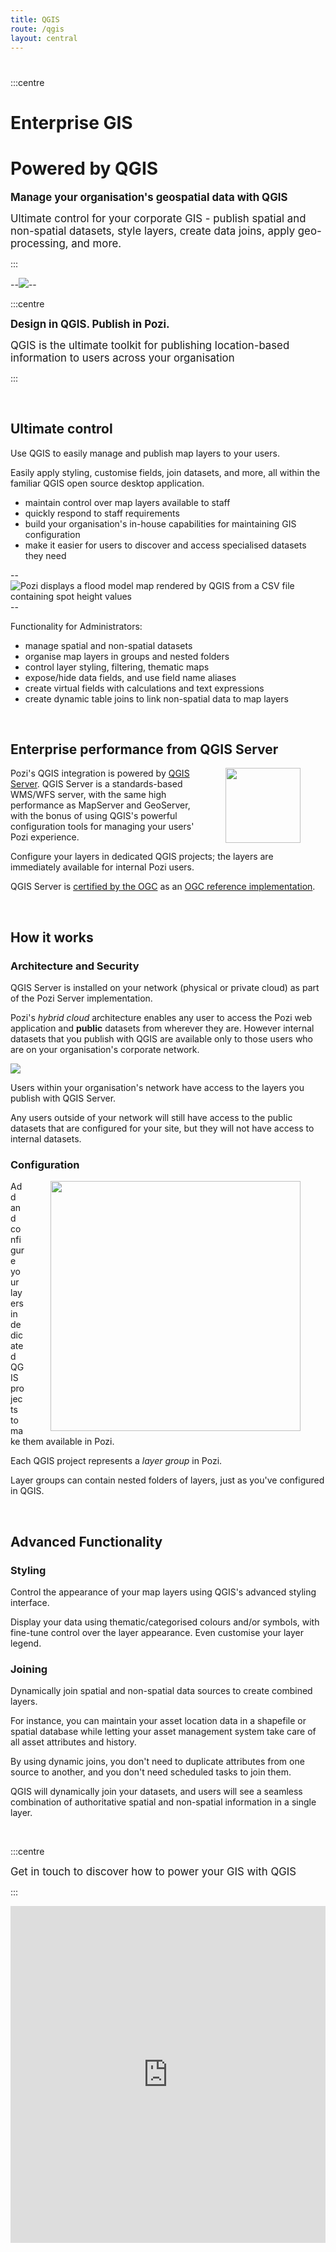 ```yaml
---
title: QGIS
route: /qgis
layout: central
---
```


#

<style>
    .centre {
        text-align: center;
        width: 100%;
        padding: 40px;
        padding-bottom: 10px;
</style>

<!--- START HEADING --->

:::centre

  # Enterprise GIS

  # Powered by QGIS

  <big>**Manage your organisation's geospatial data with QGIS**</big>

  <big>Ultimate control for your corporate GIS - publish spatial and non-spatial datasets, style layers, create data joins, apply geo-processing, and more.</big>

:::

--![](/static/img/screenshots/qgis-to-pozi.png)--

:::centre

<big>**Design in QGIS. Publish in Pozi.**</big>

<big>QGIS is the ultimate toolkit for publishing location-based information to users across your organisation</big>

:::

</br>

## Ultimate control

Use QGIS to easily manage and publish map layers to your users.

Easily apply styling, customise fields, join datasets, and more, all within the familiar QGIS open source desktop application.

* maintain control over map layers available to staff
* quickly respond to staff requirements
* build your organisation's in-house capabilities for maintaining GIS configuration
* make it easier for users to discover and access specialised datasets they need

--![Pozi displays a flood model map rendered by QGIS from a CSV file containing spot height values](/static/img/screenshots/swan-hill-flood-model-map-from-csv.png)--

Functionality for Administrators:

* manage spatial and non-spatial datasets
* organise map layers in groups and nested folders
* control layer styling, filtering, thematic maps
* expose/hide data fields, and use field name aliases
* create virtual fields with calculations and text expressions
* create dynamic table joins to link non-spatial data to map layers

</br>

## Enterprise performance from QGIS Server

<img src="/static/img/qgis-logo.png " alt="" style="float:right;width:120px;margin:0px 40px;">

Pozi's QGIS integration is powered by [QGIS Server](https://docs.qgis.org/3.22/en/docs/server_manual/introduction.html). QGIS Server is a standards-based WMS/WFS server, with the same high performance as MapServer and GeoServer, with the bonus of using QGIS's powerful configuration tools for managing your users' Pozi experience.

Configure your layers in dedicated QGIS projects; the layers are immediately available for internal Pozi users.

QGIS Server is [certified by the OGC](https://www.opengeospatial.org/resource/products/details/?pid=1496) as an [OGC reference implementation](https://blog.qgis.org/2018/06/27/qgis-server-certified-as-official-ogc-reference-implementation/).

</br>

## How it works

### Architecture and Security

QGIS Server is installed on your network (physical or private cloud) as part of the Pozi Server implementation.

Pozi's *hybrid cloud* architecture enables any user to access the Pozi web application and **public** datasets from wherever they are. However internal datasets that you publish with QGIS are available only to those users who are on your organisation's corporate network.

![](/static/draw.io/network-diagram-enterprise.png)

Users within your organisation's network have access to the layers you publish with QGIS Server.

Any users outside of your network will still have access to the public datasets that are configured for your site, but they will not have access to internal datasets.

### Configuration

<img src="/admin-guide/qgis/img/qgis-projects-and-pozi-layer-groups.png" alt="" style="float:right;width:400px;margin:0px 40px;">

Add and configure your layers in dedicated QGIS projects to make them available in Pozi.

Each QGIS project represents a *layer group* in Pozi.

Layer groups can contain nested folders of layers, just as you've configured in QGIS.

<br clear="all" />

## Advanced Functionality

### Styling

Control the appearance of your map layers using QGIS's advanced styling interface.

Display your data using thematic/categorised colours and/or symbols, with fine-tune control over the layer appearance. Even customise your layer legend.

### Joining

Dynamically join spatial and non-spatial data sources to create combined layers.

For instance, you can maintain your asset location data in a shapefile or spatial database while letting your asset management system take care of all asset attributes and history.

By using dynamic joins, you don't need to duplicate attributes from one source to another, and you don't need scheduled tasks to join them.

QGIS will dynamically join your datasets, and users will see a seamless combination of authoritative spatial and non-spatial information in a single layer.

</br>

:::centre

  <big>Get in touch to discover how to power your GIS with QGIS</big>

:::

<iframe
    id="JotFormIFrame-221511629414045"
    title="Website Contact Form"
    onload="window.parent.scrollTo(0,0)"
    allowtransparency="true"
    allowfullscreen="true"
    allow="geolocation; microphone; camera"
    src="https://form.jotform.com/221511629414045"
    frameborder="0"
    style="
    min-width: 100%;
    height:539px;
    border:none;"
    scrolling="no"
>
</iframe>
<script type="text/javascript">
  var ifr = document.getElementById("JotFormIFrame-221511629414045");
  if (ifr) {
    var src = ifr.src;
    var iframeParams = [];
    if (window.location.href && window.location.href.indexOf("?") > -1) {
      iframeParams = iframeParams.concat(window.location.href.substr(window.location.href.indexOf("?") + 1).split('&'));
    }
    if (src && src.indexOf("?") > -1) {
      iframeParams = iframeParams.concat(src.substr(src.indexOf("?") + 1).split("&"));
      src = src.substr(0, src.indexOf("?"))
    }
    iframeParams.push("isIframeEmbed=1");
    ifr.src = src + "?" + iframeParams.join('&');
  }
  window.handleIFrameMessage = function(e) {
    if (typeof e.data === 'object') { return; }
    var args = e.data.split(":");
    if (args.length > 2) { iframe = document.getElementById("JotFormIFrame-" + args[(args.length - 1)]); } else { iframe = document.getElementById("JotFormIFrame"); }
    if (!iframe) { return; }
    switch (args[0]) {
      case "scrollIntoView":
        iframe.scrollIntoView();
        break;
      case "setHeight":
        iframe.style.height = args[1] + "px";
        break;
      case "collapseErrorPage":
        if (iframe.clientHeight > window.innerHeight) {
          iframe.style.height = window.innerHeight + "px";
        }
        break;
      case "reloadPage":
        window.location.reload();
        break;
      case "loadScript":
        if( !window.isPermitted(e.origin, ['jotform.com', 'jotform.pro']) ) { break; }
        var src = args[1];
        if (args.length > 3) {
            src = args[1] + ':' + args[2];
        }
        var script = document.createElement('script');
        script.src = src;
        script.type = 'text/javascript';
        document.body.appendChild(script);
        break;
      case "exitFullscreen":
        if      (window.document.exitFullscreen)        window.document.exitFullscreen();
        else if (window.document.mozCancelFullScreen)   window.document.mozCancelFullScreen();
        else if (window.document.mozCancelFullscreen)   window.document.mozCancelFullScreen();
        else if (window.document.webkitExitFullscreen)  window.document.webkitExitFullscreen();
        else if (window.document.msExitFullscreen)      window.document.msExitFullscreen();
        break;
    }
    var isJotForm = (e.origin.indexOf("jotform") > -1) ? true : false;
    if(isJotForm && "contentWindow" in iframe && "postMessage" in iframe.contentWindow) {
      var urls = {"docurl":encodeURIComponent(document.URL),"referrer":encodeURIComponent(document.referrer)};
      iframe.contentWindow.postMessage(JSON.stringify({"type":"urls","value":urls}), "*");
    }
  };
  window.isPermitted = function(originUrl, whitelisted_domains) {
    var url = document.createElement('a');
    url.href = originUrl;
    var hostname = url.hostname;
    var result = false;
    if( typeof hostname !== 'undefined' ) {
      whitelisted_domains.forEach(function(element) {
          if( hostname.slice((-1 * element.length - 1)) === '.'.concat(element) ||  hostname === element ) {
              result = true;
          }
      });
      return result;
    }
  };
  if (window.addEventListener) {
    window.addEventListener("message", handleIFrameMessage, false);
  } else if (window.attachEvent) {
    window.attachEvent("onmessage", handleIFrameMessage);
  }
</script>
